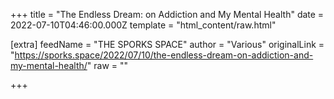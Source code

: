 
+++
title = "The Endless Dream: on Addiction and My Mental Health"
date = 2022-07-10T04:46:00.000Z
template = "html_content/raw.html"

[extra]
feedName = "THE SPORKS SPACE"
author = "Various"
originalLink = "https://sporks.space/2022/07/10/the-endless-dream-on-addiction-and-my-mental-health/"
raw = ""

+++

